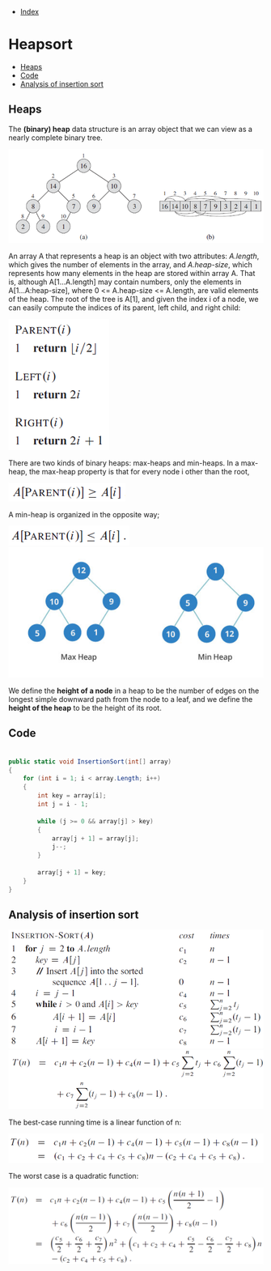 * [Index](https://github.com/KiraDiShira/AlgorithmsAndDataStructures/blob/master/README.md#project-title)

# Heapsort

* [Heaps](#heaps)
* [Code](#code)
* [Analysis of insertion sort](#analysis-of-insertion-sort)

## Heaps

The **(binary) heap** data structure is an array object that we can view as a nearly complete binary tree.

<img src="https://github.com/KiraDiShira/AlgorithmsAndDataStructures/blob/master/RepoFiles/Heapsort/Images/heaps.PNG" />

An array A that represents a heap is an object with two attributes: *A.length*, which gives the number of elements in the array, and
*A.heap-size*, which represents how many elements in the heap are stored within array A. That is, although A[1...A.length] may contain numbers, only the elements in A[1...A:heap-size], where 0 <= A.heap-size <= A.length, are valid elements of the heap. The root of the tree is A[1], and given the index i of a node, we can easily compute the indices of its parent, left child, and right child:

<img src="https://github.com/KiraDiShira/AlgorithmsAndDataStructures/blob/master/RepoFiles/Heapsort/Images/ParentLeftRight.PNG" />

There are two kinds of binary heaps: max-heaps and min-heaps. In a max-heap, the max-heap property is that for every node i
other than the root,

<img src="https://github.com/KiraDiShira/AlgorithmsAndDataStructures/blob/master/RepoFiles/Heapsort/Images/maxheapformula.PNG" />

A min-heap is organized in the opposite way;

<img src="https://github.com/KiraDiShira/AlgorithmsAndDataStructures/blob/master/RepoFiles/Heapsort/Images/minheapformula.PNG" />

<img src="https://github.com/KiraDiShira/AlgorithmsAndDataStructures/blob/master/RepoFiles/Heapsort/Images/max-heap-min-heap.jpg" />

We define the **height of a node** in a heap to be the number of edges on the longest simple downward path from the node to a leaf, and
we define the **height of the heap** to be the height of its root.

## Code

```c#

public static void InsertionSort(int[] array)
{
    for (int i = 1; i < array.Length; i++)
    {
        int key = array[i];
        int j = i - 1;

        while (j >= 0 && array[j] > key)
        {
            array[j + 1] = array[j];
            j--;
        }
        
        array[j + 1] = key;
    }
}
```

## Analysis of insertion sort
<img src="https://github.com/KiraDiShira/AlgorithmsAndDataStructures/blob/master/RepoFiles/InsertionSort/InsertionSortRunningTime.PNG" width="600">

<img src="https://github.com/KiraDiShira/AlgorithmsAndDataStructures/blob/master/RepoFiles/InsertionSort/InsertionSortRunningTimeFormula.PNG">

The best-case running time is a linear function of n:

<img src="https://github.com/KiraDiShira/AlgorithmsAndDataStructures/blob/master/RepoFiles/InsertionSort/insertionsortbestcase.PNG">

The worst case is a quadratic function:

<img src="https://github.com/KiraDiShira/AlgorithmsAndDataStructures/blob/master/RepoFiles/InsertionSort/inssortWorscase.PNG">
